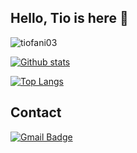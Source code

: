 ## Hello, Tio is here 👋

<p align=left> <img src=https://komarev.com/ghpvc/?username=tiofani03 alt=tiofani03 /> </p>

[![Github stats](https://github-readme-stats.vercel.app/api?username=tiofani03&show_icons=true&include_all_commits=true&theme=tokyonight)](https://github.com/tiofani03/github-readme-stats)

[![Top Langs](https://github-readme-stats.vercel.app/api/top-langs/?username=tiofani03&layout=compact&theme=tokyonight)](https://github.com/tiofani03/github-readme-stats)

## Contact
[![Gmail Badge](https://img.shields.io/badge/-tiofani03@gmail.com-c14438?style=flat&logo=Gmail&logoColor=white&link=mailto:tiofani03@gmail.com)](mailto:tiofani03@gmail.com) 
